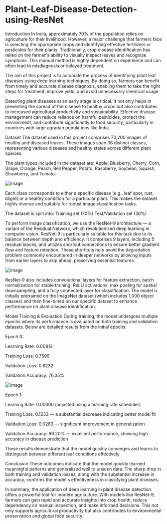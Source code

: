 # Plant-Leaf-Disease-Detection-using-ResNet
Introduction
In India, approximately 70% of the population relies on agriculture for their livelihood. However, a major challenge that farmers face is selecting the appropriate crops and identifying effective fertilizers or pesticides for their plants. Traditionally, crop disease identification has relied on the farmer's ability to visually inspect leaves and recognize symptoms. This manual method is highly dependent on experience and can often lead to misdiagnosis or delayed treatment.

The aim of this project is to automate the process of identifying plant leaf diseases using deep learning techniques. By doing so, farmers can benefit from timely and accurate disease diagnosis, enabling them to take the right steps for treatment, improve yield, and avoid unnecessary chemical usage.

Detecting plant diseases at an early stage is critical. It not only helps in preventing the spread of the disease to healthy crops but also contributes to increased agricultural productivity and sustainability. Effective disease management can reduce reliance on harmful pesticides, protect the environment, and contribute significantly to food security, particularly in countries with large agrarian populations like India.

Dataset
The dataset used in this project comprises 70,200 images of healthy and diseased leaves. These images span 38 distinct classes, representing various diseases and healthy states across different plant species. 

The plant types included in the dataset are: Apple, Blueberry, Cherry, Corn, Grape, Orange, Peach, Bell Pepper, Potato, Raspberry, Soybean, Squash, Strawberry, and Tomato.

![image](https://github.com/user-attachments/assets/c5a5437e-0c89-4dcf-8ab4-e18366ebd98c)

Each class corresponds to either a specific disease (e.g., leaf spot, rust, blight) or a healthy condition for a particular plant. This makes the dataset highly diverse and suitable for robust image classification tasks.

The dataset is split into:
Training set (70%)
Test/Validation set (30%)

To perform image classification, we use the ResNet-9 architecture — a variant of the Residual Network, which revolutionized deep learning in computer vision. ResNet-9 is particularly suitable for this task due to its balance between depth and efficiency. It comprises 9 layers, including 5 residual blocks, and utilizes shortcut connections to ensure better gradient flow and feature retention. These shortcuts help avoid the degradation problem commonly encountered in deeper networks by allowing inputs from earlier layers to skip ahead, preserving essential features.

![image](https://github.com/user-attachments/assets/be7bd135-2ec1-4e45-9dc1-ee4bfda279c2)

ResNet-9 also includes convolutional layers for feature extraction, batch normalization for stable training, ReLU activations, max pooling for spatial downsampling, and a fully connected layer for classification. The model is initially pretrained on the ImageNet dataset (which includes 1,000 object classes) and then fine-tuned on our specific dataset to enhance performance on plant disease identification.

Model Training & Evaluation
During training, the model undergoes multiple epochs where its performance is evaluated on both training and validation datasets. Below are detailed results from the initial epochs:

Epoch 0:

Learning Rate: 0.00812

Training Loss: 0.7506

Validation Loss: 0.8232

Validation Accuracy: 76.35%

![image](https://github.com/user-attachments/assets/f078b0b6-edc1-4c7b-8811-47532407335c)

Epoch 1:

Learning Rate: 0.00000 (adjusted using a learning rate scheduler)

Training Loss: 0.1233 — a substantial decrease indicating better model fit

Validation Loss: 0.0283 — significant improvement in generalization

Validation Accuracy: 99.20% — excellent performance, showing high accuracy in disease prediction

These results demonstrate that the model quickly converges and learns to distinguish between different leaf conditions effectively.

Conclusion
These outcomes indicate that the model quickly learned meaningful patterns and generalized well to unseen data. The sharp drop in both training and validation losses, along with the substantial increase in accuracy, confirms the model's effectiveness in classifying plant diseases.

In summary, the application of deep learning in plant disease detection offers a powerful tool for modern agriculture. With models like ResNet-9, farmers can gain rapid and accurate insights into crop health, reduce dependency on manual inspection, and make informed decisions. This not only supports agricultural productivity but also contributes to environmental preservation and global food security.
